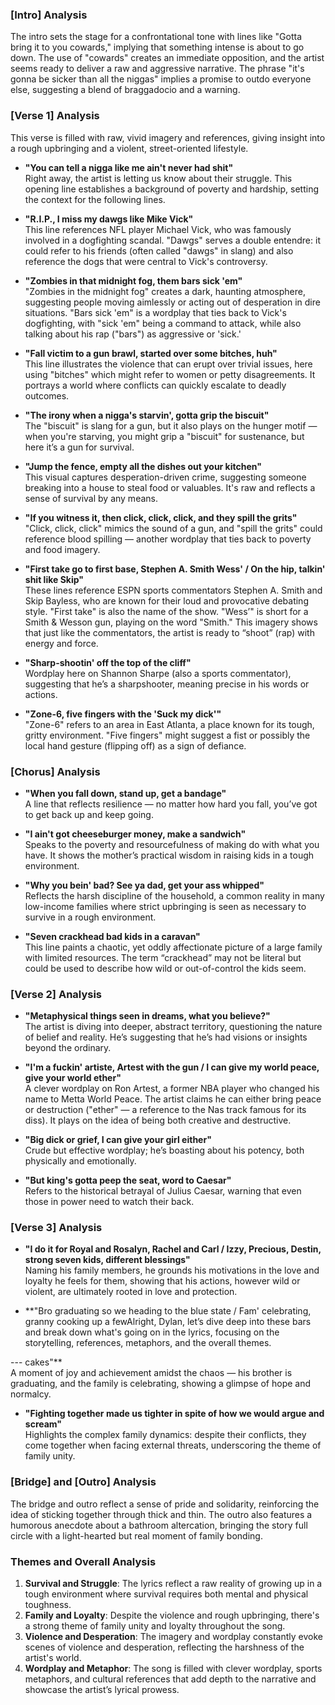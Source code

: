 
### **[Intro] Analysis**

The intro sets the stage for a confrontational tone with lines like "Gotta bring it to you cowards," implying that something intense is about to go down. The use of "cowards" creates an immediate opposition, and the artist seems ready to deliver a raw and aggressive narrative. The phrase "it's gonna be sicker than all the niggas" implies a promise to outdo everyone else, suggesting a blend of braggadocio and a warning.

### **[Verse 1] Analysis**

This verse is filled with raw, vivid imagery and references, giving insight into a rough upbringing and a violent, street-oriented lifestyle.

- **"You can tell a nigga like me ain't never had shit"**  
  Right away, the artist is letting us know about their struggle. This opening line establishes a background of poverty and hardship, setting the context for the following lines.

- **"R.I.P., I miss my dawgs like Mike Vick"**  
  This line references NFL player Michael Vick, who was famously involved in a dogfighting scandal. "Dawgs" serves a double entendre: it could refer to his friends (often called "dawgs" in slang) and also reference the dogs that were central to Vick's controversy.

- **"Zombies in that midnight fog, them bars sick 'em"**  
  "Zombies in the midnight fog" creates a dark, haunting atmosphere, suggesting people moving aimlessly or acting out of desperation in dire situations. "Bars sick 'em" is a wordplay that ties back to Vick's dogfighting, with "sick 'em" being a command to attack, while also talking about his rap ("bars") as aggressive or 'sick.'

- **"Fall victim to a gun brawl, started over some bitches, huh"**  
  This line illustrates the violence that can erupt over trivial issues, here using "bitches" which might refer to women or petty disagreements. It portrays a world where conflicts can quickly escalate to deadly outcomes.

- **"The irony when a nigga's starvin', gotta grip the biscuit"**  
  The "biscuit" is slang for a gun, but it also plays on the hunger motif — when you're starving, you might grip a "biscuit" for sustenance, but here it’s a gun for survival.

- **"Jump the fence, empty all the dishes out your kitchen"**  
  This visual captures desperation-driven crime, suggesting someone breaking into a house to steal food or valuables. It's raw and reflects a sense of survival by any means.

- **"If you witness it, then click, click, click, and they spill the grits"**  
  "Click, click, click" mimics the sound of a gun, and "spill the grits" could reference blood spilling — another wordplay that ties back to poverty and food imagery.

- **"First take go to first base, Stephen A. Smith Wess' / On the hip, talkin' shit like Skip"**  
  These lines reference ESPN sports commentators Stephen A. Smith and Skip Bayless, who are known for their loud and provocative debating style. "First take" is also the name of the show. "Wess’" is short for a Smith & Wesson gun, playing on the word "Smith." This imagery shows that just like the commentators, the artist is ready to “shoot” (rap) with energy and force.

- **"Sharp-shootin' off the top of the cliff"**  
  Wordplay here on Shannon Sharpe (also a sports commentator), suggesting that he’s a sharpshooter, meaning precise in his words or actions.

- **"Zone-6, five fingers with the 'Suck my dick'"**  
  "Zone-6" refers to an area in East Atlanta, a place known for its tough, gritty environment. "Five fingers" might suggest a fist or possibly the local hand gesture (flipping off) as a sign of defiance.

### **[Chorus] Analysis**

- **"When you fall down, stand up, get a bandage"**  
  A line that reflects resilience — no matter how hard you fall, you’ve got to get back up and keep going.

- **"I ain't got cheeseburger money, make a sandwich"**  
  Speaks to the poverty and resourcefulness of making do with what you have. It shows the mother’s practical wisdom in raising kids in a tough environment.

- **"Why you bein' bad? See ya dad, get your ass whipped"**  
  Reflects the harsh discipline of the household, a common reality in many low-income families where strict upbringing is seen as necessary to survive in a rough environment.

- **"Seven crackhead bad kids in a caravan"**  
  This line paints a chaotic, yet oddly affectionate picture of a large family with limited resources. The term “crackhead” may not be literal but could be used to describe how wild or out-of-control the kids seem.

### **[Verse 2] Analysis**

- **"Metaphysical things seen in dreams, what you believe?"**  
  The artist is diving into deeper, abstract territory, questioning the nature of belief and reality. He’s suggesting that he’s had visions or insights beyond the ordinary.

- **"I'm a fuckin' artiste, Artest with the gun / I can give my world peace, give your world ether"**  
  A clever wordplay on Ron Artest, a former NBA player who changed his name to Metta World Peace. The artist claims he can either bring peace or destruction ("ether" — a reference to the Nas track famous for its diss). It plays on the idea of being both creative and destructive.

- **"Big dick or grief, I can give your girl either"**  
  Crude but effective wordplay; he’s boasting about his potency, both physically and emotionally.

- **"But king's gotta peep the seat, word to Caesar"**  
  Refers to the historical betrayal of Julius Caesar, warning that even those in power need to watch their back.

### **[Verse 3] Analysis**

- **"I do it for Royal and Rosalyn, Rachel and Carl / Izzy, Precious, Destin, strong seven kids, different blessings"**  
  Naming his family members, he grounds his motivations in the love and loyalty he feels for them, showing that his actions, however wild or violent, are ultimately rooted in love and protection.

- **"Bro graduating so we heading to the blue state / Fam' celebrating, granny cooking up a fewAlright, Dylan, let’s dive deep into these bars and break down what's going on in the lyrics, focusing on the storytelling, references, metaphors, and the overall themes.

--- cakes"**  
  A moment of joy and achievement amidst the chaos — his brother is graduating, and the family is celebrating, showing a glimpse of hope and normalcy.

- **"Fighting together made us tighter in spite of how we would argue and scream"**  
  Highlights the complex family dynamics: despite their conflicts, they come together when facing external threats, underscoring the theme of family unity.

### **[Bridge] and [Outro] Analysis**

The bridge and outro reflect a sense of pride and solidarity, reinforcing the idea of sticking together through thick and thin. The outro also features a humorous anecdote about a bathroom altercation, bringing the story full circle with a light-hearted but real moment of family bonding.

### **Themes and Overall Analysis**

1. **Survival and Struggle**: The lyrics reflect a raw reality of growing up in a tough environment where survival requires both mental and physical toughness.
2. **Family and Loyalty**: Despite the violence and rough upbringing, there's a strong theme of family unity and loyalty throughout the song.
3. **Violence and Desperation**: The imagery and wordplay constantly evoke scenes of violence and desperation, reflecting the harshness of the artist's world.
4. **Wordplay and Metaphor**: The song is filled with clever wordplay, sports metaphors, and cultural references that add depth to the narrative and showcase the artist’s lyrical prowess.